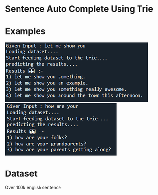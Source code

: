 # Sentence Auto Complete Using Trie
# Examples
![](./imgs/example_1.png)
![](./imgs/example_2.png)
# Dataset
Over 100k english sentence

